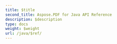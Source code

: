 ```yaml
---
title: $title
second_title: Aspose.PDF for Java API Reference
description: $description
type: docs
weight: $weight
url: /java/$ref/
---
```

